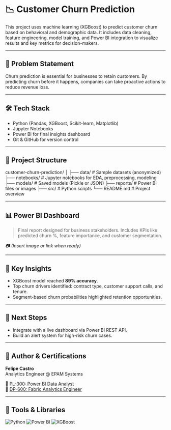 # 📉 Customer Churn Prediction

This project uses machine learning (XGBoost) to predict customer churn based on behavioral and demographic data. It includes data cleaning, feature engineering, model training, and Power BI integration to visualize results and key metrics for decision-makers.

---

## 🧠 Problem Statement

Churn prediction is essential for businesses to retain customers. By predicting churn before it happens, companies can take proactive actions to reduce revenue loss.

---

## 🛠️ Tech Stack

- Python (Pandas, XGBoost, Scikit-learn, Matplotlib)
- Jupyter Notebooks
- Power BI for final insights dashboard
- Git & GitHub for version control

---

## 📁 Project Structure

customer-churn-prediction/
│
├── data/ # Sample datasets (anonymized)
├── notebooks/ # Jupyter notebooks for EDA, preprocessing, modeling
├── models/ # Saved models (Pickle or JSON)
├── reports/ # Power BI files or images
├── src/ # Python scripts
└── README.md # Project overview

---

## 📊 Power BI Dashboard

> Final report designed for business stakeholders. Includes KPIs like predicted churn %, feature importance, and customer segmentation.

*📷 (Insert image or link when ready)*

---

## 🚀 Key Insights

- XGBoost model reached **89% accuracy**.
- Top churn drivers identified: contract type, customer support calls, and tenure.
- Segment-based churn probabilities highlighted retention opportunities.

---

## 📌 Next Steps

- Integrate with a live dashboard via Power BI REST API.
- Build an alert system for high-risk churn cases.

---

## 🏅 Author & Certifications

**Felipe Castro**  
Analytics Engineer @ EPAM Systems

📜 [PL-300: Power BI Data Analyst](https://learn.microsoft.com/api/credentials/share/en-us/FelipeCastro-8026/F853AABE365874B3?sharingId=13D660F56C1DFFA3)  
📜 [DP-600: Fabric Analytics Engineer](https://learn.microsoft.com/api/credentials/share/en-us/FelipeCastro-8026/6C5A2F5A8A5864FC?sharingId=13D660F56C1DFFA3)

---

## 🧠 Tools & Libraries

![Python](https://img.shields.io/badge/Python-3776AB?style=flat&logo=python&logoColor=white)
![Power BI](https://img.shields.io/badge/Power%20BI-F2C811?style=flat&logo=powerbi&logoColor=black)
![XGBoost](https://img.shields.io/badge/XGBoost-orange?style=flat)
